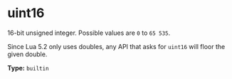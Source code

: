# uint16

16-bit unsigned integer. Possible values are `0` to `65 535`.

Since Lua 5.2 only uses doubles, any API that asks for `uint16` will floor the given double.

**Type:** `builtin`

